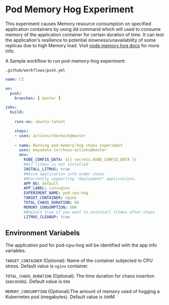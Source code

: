 # Pod Memory Hog Experiment

This experiment causes Memory resource consumption on specified application containers by using dd command which will used to consume memory of the application container for certain duration of time. It can test the application's resilience to potential slowness/unavailability of some replicas due to high Memory load. Visit <a href="https://docs.litmuschaos.io/docs/pod-memory-hog/">node memory hog docs</a> for more info.

A Sample workflow to run pod-memory-hog experiment:


`.github/workflows/push.yml`

```yaml
name: CI

on:
  push:
    branches: [ master ]

jobs:
  build:
    
    runs-on: ubuntu-latest

    steps:
    - uses: actions/checkout@master
      
    - name: Running pod-memory-hog chaos experiment
      uses: mayadata-io/choas-actions@master
      env:
        KUBE_CONFIG_DATA: ${{ secrets.KUBE_CONFIG_DATA }}
        ##if litmus is not installed
        INSTALL_LITMUS: true
        ##Give application info under chaos
        ##Currently supporting "deployment" applications.
        APP_NS: default
        APP_LABEL: run=nginx
        EXPERIMENT_NAME: pod-cpu-hog
        TARGET_CONTAINER: nginx
        TOTAL_CHAOS_DURATION: 60
        MEMORY_CONSUMPTION: 500
        ##Select true if you want to uninstall litmus after chaos
        LITMUS_CLEANUP: true        
```

## Environment Variabels

The application pod for pod-cpu-hog will be identified with the app info variables.

`TARGET_CONTAINER` (Optional): Name of the container subjected to CPU stress. Default value is `nginx` container.

`TOTAL_CHAOS_DURATION` (Optional): The time duration for chaos insertion (seconds). Default value is `60`s

`MEMORY_CONSUMPTION` (Optional):The amount of memory used of hogging a Kubernetes pod (megabytes). Default value is `500`M
